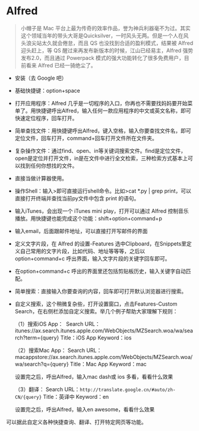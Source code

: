 # Alfred

>小帽子是 Mac 平台上最为传奇的效率作品，誉为神兵利器毫不为过。其实这个领域当年的带头大哥是Quicksilver，一时风头无两。但是一个人在风头浪尖站太久就会倦怠，而且 QS 也没找到合适的盈利模式，结果被 Alfred 迎头赶上，等 QS 醒过来再发布新版本的时候，江山已经易主，Alfred 强势发布2.0，而且通过 Powerpack 模式的强大功能转化了很多免费用户，目前看来 Alfred 已经一骑绝尘了。

*  安装（去 Google 吧）

*  基础快捷键：option+space

*  打开应用程序：Alfred 几乎是一切程序的入口，你再也不需要找妈妈要开始菜单了。用快捷键呼出Alfred，输入任何一款应用程序的中文或英文名称，即可快速定位程序，回车打开。

*  简单查找文件：用快捷键呼出Alfred，键入空格，输入你要查找文件名，即可定位文件，回车打开，command+回车打开文件所在文件夹。

*  复杂操作文件：通过find、open、in等关键词搜索文件。find是定位文件，open是定位并打开文件，in是在文件中进行全文检索，三种检索方式基本上可以找到任何你想找的文件。

*  直接当做计算器使用。

*  操作Shell：输入>即可直接运行shell命令。比如>cat *.py | grep print，可以直接打开终端并查找当前py文件中包含 print 的语句。

*  输入iTunes，会出现一个 iTunes mini play，打开可以通过 Alfred 控制音乐播放。用快捷键也能完成这个功能：shift+option+command+p

*  输入email，后面跟邮件地址，可以直接打开写邮件的界面

*  定义文字片段，在 Alfred 的设置-Features 选中Clipboard，在Snippets里定义自己常用的文字片段，比如代码、地址等等等，之后以option+command+c 呼出界面，输入文字片段的关键字回车即可。

*  在option+command+c 呼出的界面里还包括剪贴板历史，输入关键字自动匹配。

*  简单搜索：直接输入你要查询的内容，回车即可打开默认浏览器进行搜索。

*  自定义搜索，这个稍微复杂些，打开设置窗口，点击Features-Custom Search，在右侧栏添加自定义搜索。举几个例子帮助大家理解下规则：

    （1）搜索iOS App：
     Search URL：itunes://ax.search.itunes.apple.com/WebObjects/MZSearch.woa/wa/search?term={query}
    Title：iOS App
    Keyword：ios

    （2）搜索Mac App：
    Search URL：macappstore://ax.search.itunes.apple.com/WebObjects/MZSearch.woa/wa/search?q={query}
    Title：Mac App
    Keyword：mac

    设置完之后，呼出Alfred，输入mac dash或 ios 多看，看看什么效果

    （3）翻译：
    Search URL：`http://translate.google.cn/#auto/zh-CN/{query}`
    Title：英译中
    Keyword：en

    设置完之后，呼出Alfred，输入en awesome，看看什么效果

可以据此自定义各种快捷查询、翻译、打开特定网页等功能。
